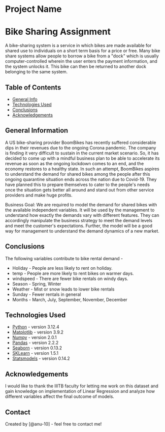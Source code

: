 # Project Name
<h1>Bike Sharing Assignment</h1>
A bike-sharing system is a service in which bikes are made available for shared use to individuals on a short term basis for a price or free. Many bike share systems allow people to borrow a bike from a "dock" which is usually computer-controlled wherein the user enters the payment information, and the system unlocks it. This bike can then be returned to another dock belonging to the same system.


## Table of Contents
* [General Info](#general-information)
* [Technologies Used](#technologies-used)
* [Conclusions](#conclusions)
* [Acknowledgements](#acknowledgements)

<!-- You can include any other section that is pertinent to your problem -->

## General Information
A US bike-sharing provider BoomBikes has recently suffered considerable dips in their revenues due to the ongoing Corona pandemic. The company is finding it very difficult to sustain in the current market scenario. So, it has decided to come up with a mindful business plan to be able to accelerate its revenue as soon as the ongoing lockdown comes to an end, and the economy restores to a healthy state. 
In such an attempt, BoomBikes aspires to understand the demand for shared bikes among the people after this ongoing quarantine situation ends across the nation due to Covid-19. They have planned this to prepare themselves to cater to the people's needs once the situation gets better all around and stand out from other service providers and make huge profits.

Business Goal:
We are required to model the demand for shared bikes with the available independent variables. It will be used by the management to understand how exactly the demands vary with different features. They can accordingly manipulate the business strategy to meet the demand levels and meet the customer's expectations. Further, the model will be a good way for management to understand the demand dynamics of a new market. 

<!-- You don't have to answer all the questions - just the ones relevant to your project. -->

## Conclusions
The following variables contribute to bike rental demand -
<ul>
    <li>Holiday - People are less likely to rent on holiday.</li>
    <li>temp - People are more likely to rent bikes on warmer days.</li>
    <li>windspeed - There are fewer bike rentals on windy days.</li>
    <li>Season - Spring, Winter</li>
    <li>Weather - Mist or snow leads to lower bike rentals</li>
    <li>Sunday - Fewer rentals in general</li>
    <li>Months - March, July, September, November, December</li>
</ul>

<!-- You don't have to answer all the questions - just the ones relevant to your project. -->


## Technologies Used
- [Python](https://www.python.org/) - version 3.12.4
- [Matplotlib](https://matplotlib.org/) - version 3.9.2
- [Numpy](https://numpy.org/) - version 2.0.1
- [Pandas](https://pandas.pydata.org/) - version 2.2.2
- [Seaborn](https://seaborn.pydata.org/) - version 0.13.2
- [SKLearn](https://scikit-learn.org/) - version 1.5.1
- [Statsmodels](https://www.statsmodels.org) - version 0.14.2

<!-- As the libraries versions keep on changing, it is recommended to mention the version of library used in this project -->

## Acknowledgements
I would like to thank the IIITB faculty for letting me work on this dataset and gain knowledge on implementation of Linear Regression and analyze how different variables affect the final outcome of models.


## Contact
Created by [@anu-10] - feel free to contact me!


<!-- Optional -->
<!-- ## License -->
<!-- This project is open source and available under the [... License](). -->

<!-- You don't have to include all sections - just the one's relevant to your project -->
